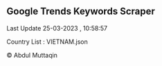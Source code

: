 

## Google Trends Keywords Scraper 
 
Last Update 25-03-2023 , 10:58:57

Country List :
VIETNAM.json



© Abdul Muttaqin 
